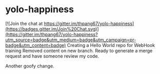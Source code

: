 # yolo-happiness

[![Join the chat at https://gitter.im/thpang67/yolo-happiness](https://badges.gitter.im/Join%20Chat.svg)](https://gitter.im/thpang67/yolo-happiness?utm_source=badge&utm_medium=badge&utm_campaign=pr-badge&utm_content=badge)
Creating a Hello World repo for WebHook training
Removed content on new branch. Ready to generate a merge request and have someone review my code.

Another goofy change.
